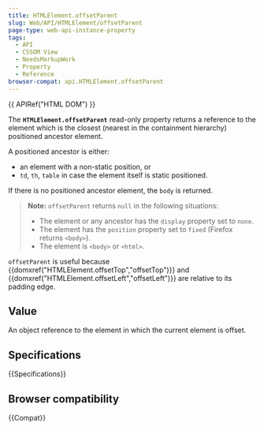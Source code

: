 ```yaml
---
title: HTMLElement.offsetParent
slug: Web/API/HTMLElement/offsetParent
page-type: web-api-instance-property
tags:
  - API
  - CSSOM View
  - NeedsMarkupWork
  - Property
  - Reference
browser-compat: api.HTMLElement.offsetParent
---
```


{{ APIRef("HTML DOM") }}

The **`HTMLElement.offsetParent`** read-only property returns a
reference to the element which is the closest (nearest in the containment hierarchy)
positioned ancestor element.

A positioned ancestor is either:

- an element with a non-static position, or
- `td`, `th`, `table` in case the element itself is static positioned.

If there is no positioned ancestor element, the `body` is returned.

> **Note:** `offsetParent` returns `null` in the following
> situations:
>
> - The element or any ancestor has the `display` property set to
>   `none`.
> - The element has the `position` property set to `fixed`
>   (Firefox returns `<body>`).
> - The element is `<body>` or `<html>`.

`offsetParent` is useful because
{{domxref("HTMLElement.offsetTop","offsetTop")}} and
{{domxref("HTMLElement.offsetLeft","offsetLeft")}} are relative to its padding edge.

## Value

An object reference to the element in which the current element is offset.

## Specifications

{{Specifications}}

## Browser compatibility

{{Compat}}
